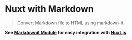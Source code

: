 # Nuxt with Markdown 

> Convert Markdown file to HTML using markdown-it.

**See [Markdownit Module](https://github.com/nuxt-community/modules/tree/master/packages/markdownit) for easy integration with [Nuxt.js](https://nuxtjs.org).**
